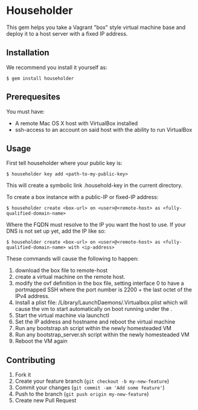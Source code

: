 # Householder

This gem helps you take a Vagrant "box" style virtual machine base and deploy it to a host server with a fixed IP address.

## Installation

We recommend you install it yourself as:

    $ gem install householder

## Prerequesites

You must have:

  * A remote Mac OS X host with VirtualBox installed
  * ssh-access to an account on said host with the ability to run VirtualBox

## Usage

First tell householder where your public key is:

    $ householder key add <path-to-my-public-key>

This will create a symbolic link .household-key in the current directory.

To create a box instance with a public-IP or fixed-IP address:

    $ householder create <box-url> on <user>@<remote-host> as <fully-qualified-domain-name>

Where the FQDN must resolve to the IP you want the host to use.  If your DNS is not set up yet, add the IP like so:

    $ householder create <box-url> on <user>@<remote-host> as <fully-qualified-domain-name> with <ip-address>

These commands will cause the following to happen:

  1) download the box file to remote-host
  2) create a virtual machine on the remote host.
  3) modify the ovf definition in the box file, setting interface 0 to have a portmapped SSH where the port number is 2200 + the last octet of the IPv4 address.
  4) Install a plist file: /Library/LaunchDaemons/<reverse-fqdn>.<hostname>Virtualbox.plist which will cause the vm to start automatically on boot running under the <user>.
  5) Start the virtual machine via launchctl
  6) Set the IP address and hostname and reboot the virtual machine
  7) Run any bootstrap.sh script within the newly homesteaded VM
  8) Run any bootstrap_server.sh script within the newly homesteaded VM
  9) Reboot the VM again



## Contributing

1. Fork it
2. Create your feature branch (`git checkout -b my-new-feature`)
3. Commit your changes (`git commit -am 'Add some feature'`)
4. Push to the branch (`git push origin my-new-feature`)
5. Create new Pull Request
